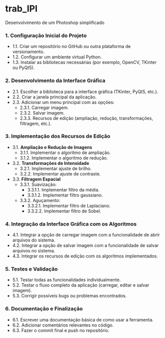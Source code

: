 # trab_IPI
Desenvolvimento de um Photoshop simplificado

### 1. **Configuração Inicial do Projeto**
   - 1.1. Criar um repositório no GitHub ou outra plataforma de versionamento.
   - 1.2. Configurar um ambiente virtual Python.
   - 1.3. Instalar as bibliotecas necessárias (por exemplo, OpenCV, TKinter ou PyQt5).

### 2. **Desenvolvimento da Interface Gráfica**
   - 2.1. Escolher a biblioteca para a interface gráfica (TKinter, PyQt5, etc.).
   - 2.2. Criar a janela principal da aplicação.
   - 2.3. Adicionar um menu principal com as opções:
       - 2.3.1. Carregar imagem.
       - 2.3.2. Salvar imagem.
       - 2.3.3. Recursos de edição (ampliação, redução, transformações, filtragem, etc.).

### 3. **Implementação dos Recursos de Edição**
   - 3.1. **Ampliação e Redução de Imagens**
       - 3.1.1. Implementar o algoritmo de ampliação.
       - 3.1.2. Implementar o algoritmo de redução.
   - 3.2. **Transformações de Intensidade**
       - 3.2.1. Implementar ajuste de brilho.
       - 3.2.2. Implementar ajuste de contraste.
   - 3.3. **Filtragem Espacial**
       - 3.3.1. Suavização:
           - 3.3.1.1. Implementar filtro da média.
           - 3.3.1.2. Implementar filtro gaussiano.
       - 3.3.2. Aguçamento:
           - 3.3.2.1. Implementar filtro de Laplaciano.
           - 3.3.2.2. Implementar filtro de Sobel.

### 4. **Integração da Interface Gráfica com os Algoritmos**
   - 4.1. Integrar a opção de carregar imagem com a funcionalidade de abrir arquivos do sistema.
   - 4.2. Integrar a opção de salvar imagem com a funcionalidade de salvar arquivos no sistema.
   - 4.3. Integrar os recursos de edição com os algoritmos implementados.

### 5. **Testes e Validação**
   - 5.1. Testar todas as funcionalidades individualmente.
   - 5.2. Testar o fluxo completo da aplicação (carregar, editar e salvar imagem).
   - 5.3. Corrigir possíveis bugs ou problemas encontrados.

### 6. **Documentação e Finalização**
   - 6.1. Escrever uma documentação básica de como usar a ferramenta.
   - 6.2. Adicionar comentários relevantes no código.
   - 6.3. Fazer o commit final e push no repositório.
